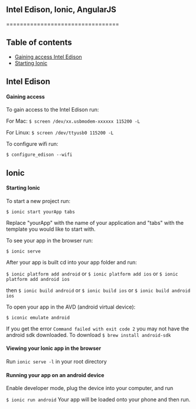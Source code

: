 ## Intel Edison, Ionic, AngularJS
=================================

## Table of contents

* [Gaining access Intel Edison](#gaining-access)
* [Starting Ionic](#starting-ionic)


## Intel Edison

#### Gaining access

To gain access to the Intel Edison run:

For Mac:
```$ screen /dev/xx.usbmodem-xxxxxx 115200 -L```

For Linux:
```$ screen /dev/ttyusb0 115200 -L```

To configure wifi run:

```$ configure_edison --wifi```


## Ionic

#### Starting Ionic

To start a new project run:

```$ ionic start yourApp tabs```

Replace "yourApp" with the name of your application and "tabs" with the template you would like to start with.

To see your app in the browser run:

```$ ionic serve```

After your app is built cd into your app folder and run:

```$ ionic platform add android``` or ```$ ionic platform add ios``` or ```$ ionic platform add android ios```

then ```$ ionic build android``` or ```$ ionic build ios``` or ```$ ionic build android ios```

To open your app in the AVD (android virtual device):

```$ iconic emulate android```

If you get the error ```Command failed with exit code 2``` you may not have the android sdk downloaded.
To download ```$ brew install android-sdk```

#### Viewing your Ionic app in the browser

Run ```ionic serve -l``` in your root directory

#### Running your app on an android device

Enable developer mode, plug the device into your computer, and run

```$ ionic run android```
Your app will be loaded onto your phone and then run.
